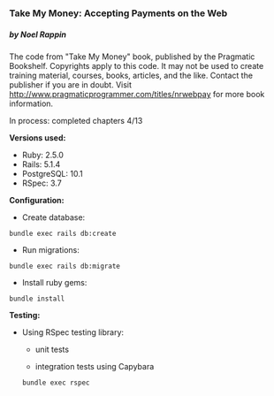 ### Take My Money: Accepting Payments on the Web 
##### by Noel Rappin

The code from "Take My Money" book, published by the Pragmatic Bookshelf.
Copyrights apply to this code. It may not be used to create training material, courses, books, articles, and the like. Contact the publisher if you are in doubt.
Visit http://www.pragmaticprogrammer.com/titles/nrwebpay for more book information.

In process: completed chapters 4/13

**Versions used:**

  * Ruby: 2.5.0
  * Rails: 5.1.4
  * PostgreSQL: 10.1
  * RSpec: 3.7

**Configuration:**

  * Create database:
  ```
  bundle exec rails db:create
  ```
  * Run migrations:
  ```
  bundle exec rails db:migrate
  ```
  * Install ruby gems:
  ```
  bundle install
  ```
  
**Testing:**

  * Using RSpec testing library:

    * unit tests
    
    * integration tests using Capybara
    ```
    bundle exec rspec
    ````